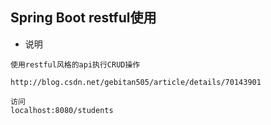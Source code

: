 ## Spring Boot restful使用

* 说明

```
使用restful风格的api执行CRUD操作

http://blog.csdn.net/gebitan505/article/details/70143901

访问
localhost:8080/students
```

